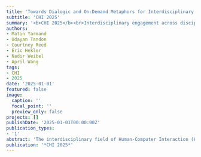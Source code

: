 ```yaml
---
title: 'Towards Dialogic and On-Demand Metaphors for Interdisciplinary Reading'
subtitle: 'CHI 2025'
summary: '<b>CHI 2025</b><br>Interdisciplinary engagement across disciplines is often hindered by stylistic and conceptual differences. Drawing on Large Language Models (LLMs), this work explores how metaphor-based support can improve accessibility and engagement. A survey of early-career HCI researchers found that metaphors increased interest in STS texts, particularly for those with limited prior exposure. We propose a dialogic model of metaphor exchange to support shared understanding and critical reflection across disciplines.'
authors:
- Matin Yarmand
- Udayan Tandon
- Courtney Reed
- Eric Hekler
- Nadir Weibel
- April Wang
tags:
- CHI
- 2025
date: '2025-01-01'
featured: false
image:
  caption: ''
  focal_point: ''
  preview_only: false
projects: []
publishDate: '2025-01-01T00:00:00Z'
publication_types:
- '1'
abstract: 'The interdisciplinary field of Human-Computer Interaction (HCI) thrives on productive engagement with different domains, yet this engagement often breaks due to idiosyncratic writing styles and unfamiliar concepts. Inspired by the dialogic model of abstract metaphors, as well as the potential of Large Language Models (LLMs) to produce on-demand support, we investigate the use of metaphors to facilitate engagement between Science and Technology Studies (STS) and System HCI. Our reflective-style survey with early-career HCI researchers (N=48) reported that limited prior exposure to STS research can hinder perceived openness of the work, and ultimately interest in reading. The survey also revealed that metaphors enhance likelihood to continue reading STS papers, and alternative perspectives can build critical thinking skills to mitigate potential risks of LLM-generated metaphors. We lastly offer a specified model of metaphor exchange (within this generative context) that incorporates alternative perspectives to construct shared understanding in interdisciplinary engagement.'
publication: '*CHI 2025*'
---
```

